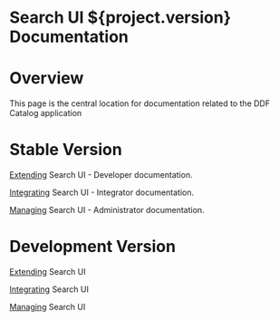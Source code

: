 Search UI ${project.version} Documentation
==========

# Overview

This page is the central location for documentation related to the DDF Catalog application

# Stable Version

[Extending](http://artifacts.codice.org/service/local/repositories/public/content/ddf/ui/docs/${project.version}/docs-${project.version}-Extending.html) Search UI - Developer documentation.

[Integrating](http://artifacts.codice.org/service/local/repositories/public/content/ddf/ui/docs/${project.version}/docs-${project.version}-Integrating.html) Search UI - Integrator documentation.

[Managing](http://artifacts.codice.org/service/local/repositories/public/content/ddf/ui/docs/${project.version}/docs-${project.version}-Managing.html) Search UI - Administrator documentation.

# Development Version

[Extending](http://artifacts.codice.org/service/local/artifact/maven/redirect?r=snapshots&g=ddf.ui&a=docs&c=Extending&e=html&v=LATEST) Search UI

[Integrating](http://artifacts.codice.org/service/local/artifact/maven/redirect?r=snapshots&g=ddf.ui&a=docs&c=Integrating&e=html&v=LATEST) Search UI

[Managing](http://artifacts.codice.org/service/local/artifact/maven/redirect?r=snapshots&g=ddf.ui&a=docs&c=Managing&e=html&v=LATEST) Search UI
